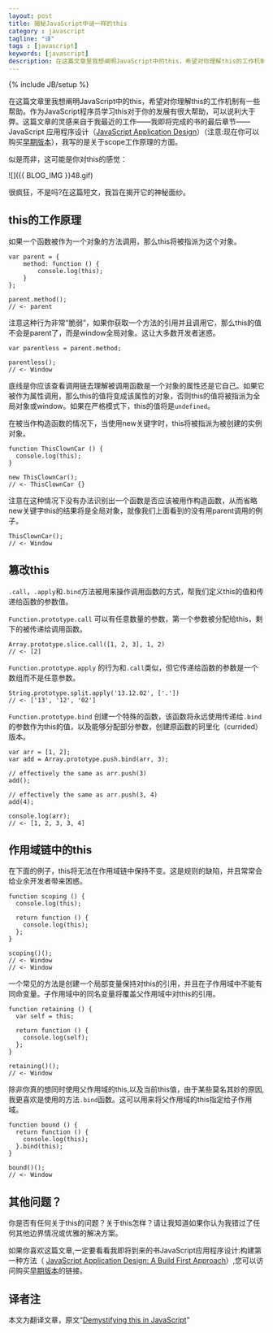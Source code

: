 ```yaml
---
layout: post
title: 揭秘JavaScript中谜一样的this
category : javascript
tagline: "译"
tags : [javascript]
keywords: [javascript]
description: 在这篇文章里我想阐明JavaScript中的this，希望对你理解this的工作机制有一些帮助。作为JavaScript程序员学习this对于你的发展有很大帮助，可以说利大于弊。
---
```

{% include JB/setup %}

在这篇文章里我想阐明JavaScript中的this，希望对你理解this的工作机制有一些帮助。作为JavaScript程序员学习this对于你的发展有很大帮助，可以说利大于弊。这篇文章的灵感来自于我最近的工作——我即将完成的书的最后章节——JavaScript 应用程序设计（[JavaScript Application Design](http://bevacqua.io/buildfirst)）（注意:现在你可以购买[早期版本](http://bevacqua.io/bf/book)），我写的是关于scope工作原理的方面。

似是而非，这可能是你对this的感觉：

![]({{ BLOG_IMG }}48.gif)

很疯狂，不是吗?在这篇短文，我旨在揭开它的神秘面纱。

## this的工作原理 ##

如果一个函数被作为一个对象的方法调用，那么this将被指派为这个对象。

	var parent = {
	    method: function () {
	        console.log(this);
	    }
	};
	
	parent.method();
	// <- parent

注意这种行为非常“脆弱”，如果你获取一个方法的引用并且调用它，那么this的值不会是parent了，而是window全局对象。这让大多数开发者迷惑。

	var parentless = parent.method;
	
	parentless();
	// <- Window

底线是你应该查看调用链去理解被调用函数是一个对象的属性还是它自己。如果它被作为属性调用，那么this的值将变成该属性的对象，否则this的值将被指派为全局对象或window。如果在严格模式下，this的值将是`undefined`。

在被当作构造函数的情况下，当使用new关键字时，this将被指派为被创建的实例对象。

	function ThisClownCar () {
	  console.log(this);
	}
	
	new ThisClownCar();
	// <- ThisClownCar {}

注意在这种情况下没有办法识别出一个函数是否应该被用作构造函数，从而省略new关键字this的结果将是全局对象，就像我们上面看到的没有用parent调用的例子。

	ThisClownCar();
	// <- Window

## 篡改this ##

`.call`，`.apply`和`.bind`方法被用来操作调用函数的方式，帮我们定义this的值和传递给函数的参数值。

`Function.prototype.call` 可以有任意数量的参数，第一个参数被分配给this，剩下的被传递给调用函数。

	Array.prototype.slice.call([1, 2, 3], 1, 2)
	// <- [2]

`Function.prototype.apply` 的行为和`.call`类似，但它传递给函数的参数是一个数组而不是任意参数。

	String.prototype.split.apply('13.12.02', ['.'])
	// <- ['13', '12', '02']

`Function.prototype.bind` 创建一个特殊的函数，该函数将永远使用传递给`.bind`的参数作为this的值，以及能够分配部分参数，创建原函数的珂里化（currided）版本。

	var arr = [1, 2];
	var add = Array.prototype.push.bind(arr, 3);
	
	// effectively the same as arr.push(3)
	add();
	
	// effectively the same as arr.push(3, 4)
	add(4);
	
	console.log(arr);
	// <- [1, 2, 3, 3, 4]

## 作用域链中的this ##

在下面的例子，this将无法在作用域链中保持不变。这是规则的缺陷，并且常常会给业余开发者带来困惑。

	function scoping () {
	  console.log(this);
	
	  return function () {
	    console.log(this);
	  };
	}
	
	scoping()();
	// <- Window
	// <- Window

一个常见的方法是创建一个局部变量保持对this的引用，并且在子作用域中不能有同命变量。子作用域中的同名变量将覆盖父作用域中对this的引用。

	function retaining () {
	  var self = this;
	
	  return function () {
	    console.log(self);
	  };
	}
	
	retaining()();
	// <- Window

除非你真的想同时使用父作用域的this,以及当前this值，由于某些莫名其妙的原因,我更喜欢是使用的方法`.bind`函数。这可以用来将父作用域的this指定给子作用域。

	function bound () {
	  return function () {
	    console.log(this);
	  }.bind(this);
	}
	
	bound()();
	// <- Window

## 其他问题？ ##

你是否有任何关于this的问题？关于this怎样？请让我知道如果你认为我错过了任何其他边界情况或优雅的解决方案。

如果你喜欢这篇文章,一定要看看我即将到来的书JavaScript应用程序设计:构建第一种方法（ [JavaScript Application Design: A Build First Approach](http://bevacqua.io/buildfirst)）,您可以访问购买[早期版本](http://bevacqua.io/bf/book)的链接。

## 译者注 ##

本文为翻译文章，原文“[Demystifying this in JavaScript](http://flippinawesome.org/2013/12/09/demystifying-this-in-javascript/)”